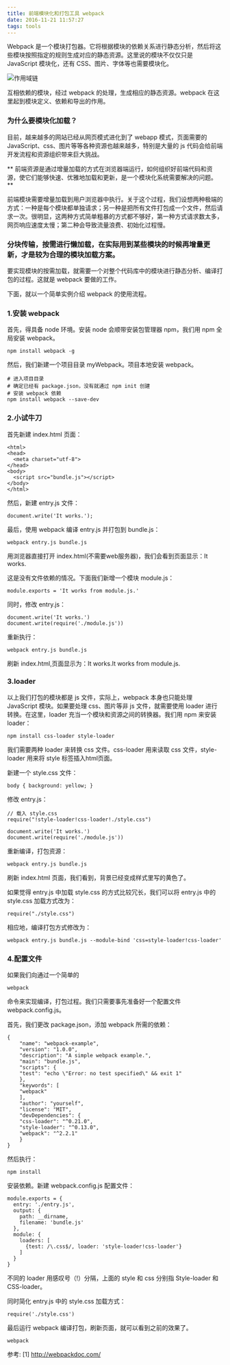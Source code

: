 ```yaml
---
title: 前端模块化和打包工具 webpack
date: 2016-11-21 11:57:27
tags: tools 
---
```


Webpack 是一个模块打包器。它将根据模块的依赖关系进行静态分析，然后将这些模块按照指定的规则生成对应的静态资源。这里说的模块不仅仅只是 JavaScript 模块化，还有 CSS、图片、字体等也需要模块化。

<!-- more -->

![作用域链](/css/images/webpack/webpack.png)

互相依赖的模块，经过 webpack 的处理，生成相应的静态资源。webpack 在这里起到模块定义、依赖和导出的作用。

### 为什么要模块化加载？

目前，越来越多的网站已经从网页模式进化到了 webapp 模式，页面需要的 JavaScript、css、图片等等各种资源也越来越多，特别是大量的 js 代码会给前端开发流程和资源组织带来巨大挑战。

** 前端资源是通过增量加载的方式在浏览器端运行，如何组织好前端代码和资源，使它们能够快速、优雅地加载和更新，是一个模块化系统需要解决的问题。**

前端模块需要增量加载到用户浏览器中执行。关于这个过程，我们设想两种极端的方式：一种是每个模块都单独请求；另一种是把所有文件打包成一个文件，然后请求一次。很明显，这两种方式简单粗暴的方式都不够好，第一种方式请求数太多，网页响应速度太慢；第二种会导致流量浪费、初始化过程慢。

### 分块传输，按需进行懒加载，在实际用到某些模块的时候再增量更新，才是较为合理的模块加载方案。

要实现模块的按需加载，就需要一个对整个代码库中的模块进行静态分析、编译打包的过程。这就是 webpack 要做的工作。

下面，就以一个简单实例介绍 webpack 的使用流程。

### 1.安装 webpack

首先，得具备 node 环境。安装 node 会顺带安装包管理器 npm，我们用 npm 全局安装 webpack。

```
npm install webpack -g
```

然后，我们新建一个项目目录 myWebpack。项目本地安装 webpack。

```
# 进入项目目录
# 确定已经有 package.json，没有就通过 npm init 创建
# 安装 webpack 依赖
npm install webpack --save-dev
```

### 2.小试牛刀

首先新建 index.html 页面：

```
<html>
<head>
  <meta charset="utf-8">
</head>
<body>
  <script src="bundle.js"></script>
</body>
</html>
```

然后，新建 entry.js 文件：

```
document.write('It works.');
```

最后，使用 webpack 编译 entry.js 并打包到 bundle.js：

```
webpack entry.js bundle.js
```

用浏览器直接打开 index.html(不需要web服务器)，我们会看到页面显示：It works.

这是没有文件依赖的情况。下面我们新增一个模块 module.js：

```
module.exports = 'It works from module.js.'
```

同时，修改 entry.js：

```
document.write('It works.')
document.write(require('./module.js'))
```

重新执行：

```
webpack entry.js bundle.js
```

刷新 index.html,页面显示为：It works.It works from module.js.


### 3.loader

以上我们打包的模块都是 js 文件，实际上，webpack 本身也只能处理 JavaScript 模块。如果要处理 css、图片等非 js 文件，就需要使用 loader 进行转换。在这里，loader 充当一个模块和资源之间的转换器。我们用 npm 来安装 loader：

```
npm install css-loader style-loader
```

我们需要两种 loader 来转换 css 文件。css-loader 用来读取 css 文件，style-loader 用来将 style 标签插入html页面。

新建一个 style.css 文件：

```
body { background: yellow; }
```

修改 entry.js：

```
// 载入 style.css
require("!style-loader!css-loader!./style.css") 

document.write('It works.')
document.write(require('./module.js'))
```
重新编译，打包资源：

```
webpack entry.js bundle.js
```

刷新 index.html 页面，我们看到，背景已经变成样式里写的黄色了。

如果觉得 entry.js 中加载 style.css 的方式比较冗长，我们可以将 entry.js 中的 style.css 加载方式改为：

```
require("./style.css")
```

相应地，编译打包方式修改为：

```
webpack entry.js bundle.js --module-bind 'css=style-loader!css-loader'
```

### 4.配置文件

如果我们向通过一个简单的

```
webpack
```

命令来实现编译，打包过程。我们只需要事先准备好一个配置文件 webpack.config.js。

首先，我们更改 package.json，添加 webpack 所需的依赖：

```
{
    "name": "webpack-example",
    "version": "1.0.0",
    "description": "A simple webpack example.",
    "main": "bundle.js",
    "scripts": {
    "test": "echo \"Error: no test specified\" && exit 1"
    },
    "keywords": [
    "webpack"
    ],
    "author": "yourself",
    "license": "MIT",
    "devDependencies": {
    "css-loader": "^0.21.0",
    "style-loader": "^0.13.0",
    "webpack": "^2.2.1"
    }
}
```

然后执行：

```
npm install
```

安装依赖。新建 webpack.config.js 配置文件：

```
module.exports = {
  entry: './entry.js',
  output: {
    path: __dirname,
    filename: 'bundle.js'
  },
  module: {
    loaders: [
      {test: /\.css$/, loader: 'style-loader!css-loader'}
    ]
  }
}
```
不同的 loader 用感叹号（!）分隔，上面的 style 和 css 分别指 Style-loader 和 CSS-loader。

同时简化 entry.js 中的 style.css 加载方式：

```
require('./style.css')
```

最后运行 webpack 编译打包，刷新页面，就可以看到之前的效果了。

```
webpack
```


参考:
[1] http://webpackdoc.com/
